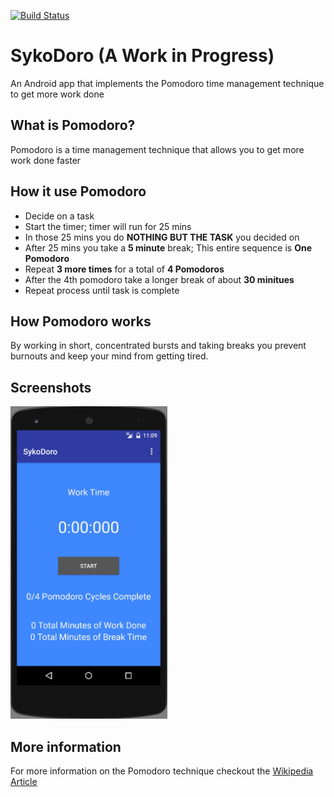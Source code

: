 [![Build Status](https://travis-ci.org/SykoTheKiD/SykoDoro.svg?branch=master)](https://travis-ci.org/SykoTheKiD/SykoDoro)

# SykoDoro (A Work in Progress)
An Android app that implements the Pomodoro time management technique to get more work done

## What is Pomodoro?
Pomodoro is a time management technique that allows you to get more work done faster

## How it use Pomodoro
  * Decide on a task
  * Start the timer; timer will run for 25 mins
  * In those 25 mins you do **NOTHING BUT THE TASK** you decided on
  * After 25 mins you take a **5 minute** break; This entire sequence is **One Pomodoro**
  * Repeat **3 more times** for a total of **4 Pomodoros**
  * After the 4th pomodoro take a longer break of about **30 minitues**
  * Repeat process until task is complete
  
## How Pomodoro works

By working in short, concentrated bursts and taking breaks you prevent burnouts and keep your mind from getting tired.

## Screenshots

<img src="https://raw.githubusercontent.com/SykoTheKiD/SykoDoro/master/project_images/app_screen.jpg" height="500" />

## More information

For more information on the Pomodoro technique checkout the [Wikipedia Article](https://en.wikipedia.org/wiki/Pomodoro_Technique)
